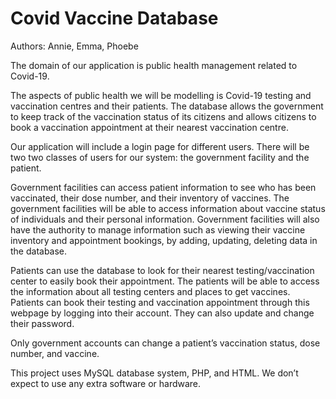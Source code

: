 # Covid Vaccine Database

Authors: Annie, Emma, Phoebe

The domain of our application is public health management related to Covid-19. 

The aspects of public health we will be modelling is Covid-19 testing and vaccination centres and their patients. The database allows the government to keep track of the vaccination status of its citizens and allows citizens to book a vaccination appointment at their nearest vaccination centre. 

Our application will include a login page for different users. There will be two two classes of users for our system: the government facility and the patient. 

Government facilities can access patient information to see who has been vaccinated, their dose number, and their inventory of vaccines. The government facilities will be able to access information about vaccine status of individuals and their personal information. Government facilities will also have the authority to manage information such as viewing their vaccine inventory and appointment bookings, by adding, updating, deleting data in the database.

Patients can use the database to look for their nearest testing/vaccination center to easily book their appointment. The patients will be able to access the information about all testing centers and places to get vaccines. Patients can book their testing and vaccination appointment through this webpage by logging into their account. They can also update and change their password.

Only government accounts can change a patient’s vaccination status, dose number, and vaccine. 

This project uses MySQL database system, PHP, and HTML. We don’t expect to use any extra software or hardware.
